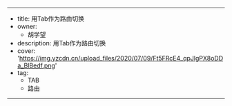 ---
- title: 用Tab作为路由切换
- owner:
  - 胡学望
- description: 用Tab作为路由切换
- cover: 'https://img.yzcdn.cn/upload_files/2020/07/09/Ft5FRcE4_qpJlgPX8oDDa_BlBedf.png'
- tag:
  - TAB
  - 路由
---